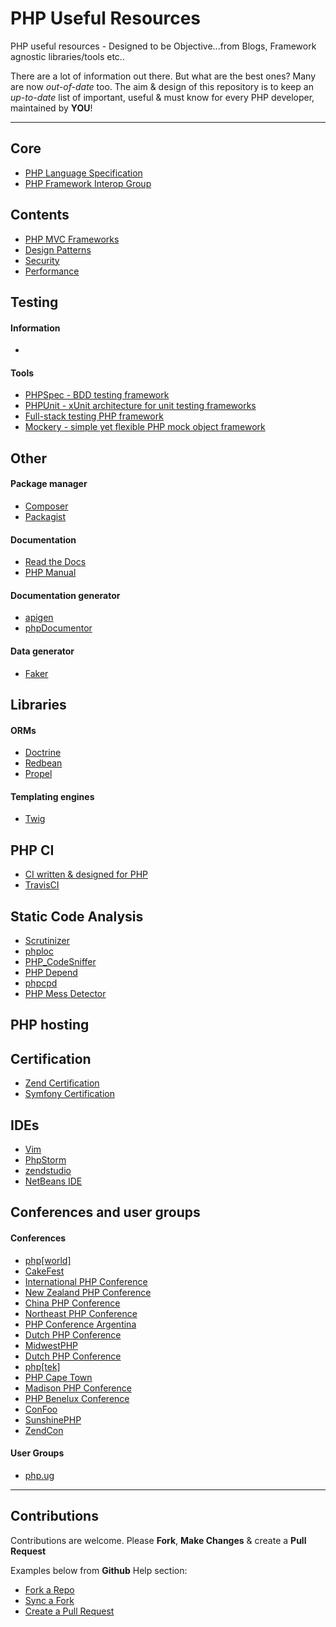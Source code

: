 # PHP Useful Resources

PHP useful resources - Designed to be Objective...from Blogs, Framework agnostic libraries/tools etc..

There are a lot of information out there. But what are the best ones? Many are now *out-of-date* too. The aim & design of this repository is to keep an *up-to-date* list of important, useful & must know for every PHP developer, maintained by **YOU**!

---

## Core

* [PHP Language Specification](https://github.com/php/php-langspec)
* [PHP Framework Interop Group](http://www.php-fig.org)

## Contents

* [PHP MVC Frameworks](/frameworks.md)
* [Design Patterns](/design-patterns.md)
* [Security](/security.md)
* [Performance](/performance.md)


## Testing

#### Information

*

#### Tools

* [PHPSpec - BDD testing framework](http://www.phpspec.net)
* [PHPUnit - xUnit architecture for unit testing frameworks](https://phpunit.de)
* [Full-stack testing PHP framework](https://github.com/Codeception/Codeception)
* [Mockery - simple yet flexible PHP mock object framework](https://github.com/padraic/mockery)

## Other

#### Package manager

* [Composer](https://getcomposer.org)
* [Packagist](https://packagist.org)
 
#### Documentation

* [Read the Docs](https://readthedocs.org)
* [PHP Manual](https://php.net/manual/en/index.php)

#### Documentation generator

* [apigen](http://apigen.org/)
* [phpDocumentor](http://www.phpdoc.org/)
 
#### Data generator

* [Faker](https://github.com/fzaninotto/Faker)

## Libraries

#### ORMs

* [Doctrine](http://www.doctrine-project.org/)
* [Redbean](http://redbeanphp.com/)
* [Propel](http://propelorm.org/)

#### Templating engines

* [Twig](http://twig.sensiolabs.org/)

## PHP CI

* [CI written & designed for PHP](https://www.phptesting.org)
* [TravisCI](http://docs.travis-ci.com/user/languages/php/)
 
## Static Code Analysis

* [Scrutinizer](https://scrutinizer-ci.com)
* [phploc](https://github.com/sebastianbergmann/phploc)
* [PHP_CodeSniffer](https://github.com/squizlabs/PHP_CodeSniffer)
* [PHP Depend](http://pdepend.org/)
* [phpcpd](https://github.com/sebastianbergmann/phpcpd)
* [PHP Mess Detector](http://phpmd.org/)

## PHP hosting

## Certification

* [Zend Certification](http://www.zend.com/en/services/certification)
* [Symfony Certification](http://sensiolabs.com/en/symfony/certification.html)

## IDEs

* [Vim](http://www.vim.org/)
* [PhpStorm](http://www.jetbrains.com/phpstorm/)
* [zendstudio](http://www.zend.com/en/products/studio)
* [NetBeans IDE](https://netbeans.org/)

## Conferences and user groups

#### Conferences

* [php\[world\]](http://world.phparch.com/)
* [CakeFest](http://cakefest.org/)
* [International PHP Conference](http://phpconference.com/)
* [New Zealand PHP Conference](http://www.phpconference.co.nz/)
* [China PHP Conference](http://www.phpconchina.com/)
* [Northeast PHP Conference](http://www.northeastphp.org/)
* [PHP Conference Argentina](http://www.phpconference.com.ar/)
* [Dutch PHP Conference](http://www.phpconference.nl/)
* [MidwestPHP](http://www.midwestphp.org/)
* [Dutch PHP Conference](http://www.phpconference.nl/)
* [php\[tek\]](http://tek.phparch.com/)
* [PHP Cape Town](http://www.phpsouthafrica.com/)
* [Madison PHP Conference](http://www.madisonphpconference.com/)
* [PHP Benelux Conference](http://conference.phpbenelux.eu)
* [ConFoo](http://confoo.ca/)
* [SunshinePHP](http://sunshinephp.com/)
* [ZendCon](http://www.zendcon.com/)

#### User Groups

* [php.ug](http://php.ug/)



---

## Contributions

Contributions are welcome. Please **Fork**, **Make Changes** & create a **Pull Request**

Examples below from **Github** Help section:

* [Fork a Repo](https://help.github.com/articles/fork-a-repo)
* [Sync a Fork](https://help.github.com/articles/syncing-a-fork)
* [Create a Pull Request](https://help.github.com/articles/creating-a-pull-request)
